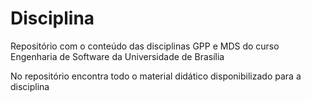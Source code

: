 # Disciplina
Repositório com o conteúdo das disciplinas GPP  e MDS do curso Engenharia de Software da Universidade de Brasília

No repositório encontra todo o material didático disponibilizado para a disciplina
